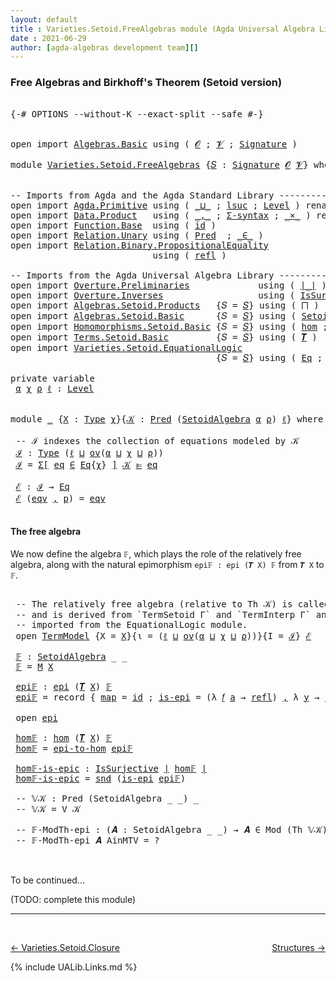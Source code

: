 ```yaml
---
layout: default
title : Varieties.Setoid.FreeAlgebras module (Agda Universal Algebra Library)
date : 2021-06-29
author: [agda-algebras development team][]
---
```


### <a id="free-algebras-and-birkhoffs-theorem-setoid-version">Free Algebras and Birkhoff's Theorem (Setoid version)</a>

<pre class="Agda">

<a id="301" class="Symbol">{-#</a> <a id="305" class="Keyword">OPTIONS</a> <a id="313" class="Pragma">--without-K</a> <a id="325" class="Pragma">--exact-split</a> <a id="339" class="Pragma">--safe</a> <a id="346" class="Symbol">#-}</a>


<a id="352" class="Keyword">open</a> <a id="357" class="Keyword">import</a> <a id="364" href="Algebras.Basic.html" class="Module">Algebras.Basic</a> <a id="379" class="Keyword">using</a> <a id="385" class="Symbol">(</a> <a id="387" href="Algebras.Basic.html#1155" class="Generalizable">𝓞</a> <a id="389" class="Symbol">;</a> <a id="391" href="Algebras.Basic.html#1157" class="Generalizable">𝓥</a> <a id="393" class="Symbol">;</a> <a id="395" href="Algebras.Basic.html#3581" class="Function">Signature</a> <a id="405" class="Symbol">)</a>

<a id="408" class="Keyword">module</a> <a id="415" href="Varieties.Setoid.FreeAlgebras.html" class="Module">Varieties.Setoid.FreeAlgebras</a> <a id="445" class="Symbol">{</a><a id="446" href="Varieties.Setoid.FreeAlgebras.html#446" class="Bound">𝑆</a> <a id="448" class="Symbol">:</a> <a id="450" href="Algebras.Basic.html#3581" class="Function">Signature</a> <a id="460" href="Algebras.Basic.html#1155" class="Generalizable">𝓞</a> <a id="462" href="Algebras.Basic.html#1157" class="Generalizable">𝓥</a><a id="463" class="Symbol">}</a> <a id="465" class="Keyword">where</a>


<a id="473" class="Comment">-- Imports from Agda and the Agda Standard Library ---------------------</a>
<a id="546" class="Keyword">open</a> <a id="551" class="Keyword">import</a> <a id="558" href="Agda.Primitive.html" class="Module">Agda.Primitive</a> <a id="573" class="Keyword">using</a> <a id="579" class="Symbol">(</a> <a id="581" href="Agda.Primitive.html#810" class="Primitive Operator">_⊔_</a> <a id="585" class="Symbol">;</a> <a id="587" href="Agda.Primitive.html#780" class="Primitive">lsuc</a> <a id="592" class="Symbol">;</a> <a id="594" href="Agda.Primitive.html#597" class="Postulate">Level</a> <a id="600" class="Symbol">)</a> <a id="602" class="Keyword">renaming</a> <a id="611" class="Symbol">(</a> <a id="613" href="Agda.Primitive.html#326" class="Primitive">Set</a> <a id="617" class="Symbol">to</a> <a id="620" class="Primitive">Type</a> <a id="625" class="Symbol">)</a>
<a id="627" class="Keyword">open</a> <a id="632" class="Keyword">import</a> <a id="639" href="Data.Product.html" class="Module">Data.Product</a>   <a id="654" class="Keyword">using</a> <a id="660" class="Symbol">(</a> <a id="662" href="Agda.Builtin.Sigma.html#236" class="InductiveConstructor Operator">_,_</a> <a id="666" class="Symbol">;</a> <a id="668" href="Data.Product.html#916" class="Function">Σ-syntax</a> <a id="677" class="Symbol">;</a> <a id="679" href="Data.Product.html#1167" class="Function Operator">_×_</a> <a id="683" class="Symbol">)</a> <a id="685" class="Keyword">renaming</a> <a id="694" class="Symbol">(</a> <a id="696" href="Agda.Builtin.Sigma.html#252" class="Field">proj₁</a> <a id="702" class="Symbol">to</a> <a id="705" class="Field">fst</a> <a id="709" class="Symbol">;</a> <a id="711" href="Agda.Builtin.Sigma.html#264" class="Field">proj₂</a> <a id="717" class="Symbol">to</a> <a id="720" class="Field">snd</a> <a id="724" class="Symbol">)</a>
<a id="726" class="Keyword">open</a> <a id="731" class="Keyword">import</a> <a id="738" href="Function.Base.html" class="Module">Function.Base</a>  <a id="753" class="Keyword">using</a> <a id="759" class="Symbol">(</a> <a id="761" href="Function.Base.html#615" class="Function">id</a> <a id="764" class="Symbol">)</a>
<a id="766" class="Keyword">open</a> <a id="771" class="Keyword">import</a> <a id="778" href="Relation.Unary.html" class="Module">Relation.Unary</a> <a id="793" class="Keyword">using</a> <a id="799" class="Symbol">(</a> <a id="801" href="Relation.Unary.html#1101" class="Function">Pred</a>  <a id="807" class="Symbol">;</a> <a id="809" href="Relation.Unary.html#1523" class="Function Operator">_∈_</a> <a id="813" class="Symbol">)</a>
<a id="815" class="Keyword">open</a> <a id="820" class="Keyword">import</a> <a id="827" href="Relation.Binary.PropositionalEquality.html" class="Module">Relation.Binary.PropositionalEquality</a>
                           <a id="892" class="Keyword">using</a> <a id="898" class="Symbol">(</a> <a id="900" href="Agda.Builtin.Equality.html#208" class="InductiveConstructor">refl</a> <a id="905" class="Symbol">)</a>

<a id="908" class="Comment">-- Imports from the Agda Universal Algebra Library -------------------------------------------</a>
<a id="1003" class="Keyword">open</a> <a id="1008" class="Keyword">import</a> <a id="1015" href="Overture.Preliminaries.html" class="Module">Overture.Preliminaries</a>             <a id="1050" class="Keyword">using</a> <a id="1056" class="Symbol">(</a> <a id="1058" href="Overture.Preliminaries.html#4245" class="Function Operator">∣_∣</a> <a id="1062" class="Symbol">)</a>
<a id="1064" class="Keyword">open</a> <a id="1069" class="Keyword">import</a> <a id="1076" href="Overture.Inverses.html" class="Module">Overture.Inverses</a>                  <a id="1111" class="Keyword">using</a> <a id="1117" class="Symbol">(</a> <a id="1119" href="Overture.Inverses.html#3271" class="Function">IsSurjective</a> <a id="1132" class="Symbol">;</a> <a id="1134" href="Overture.Inverses.html#1215" class="Datatype Operator">Image_∋_</a> <a id="1143" class="Symbol">;</a> <a id="1145" href="Overture.Inverses.html#1815" class="Function">Inv</a> <a id="1149" class="Symbol">;</a> <a id="1151" href="Overture.Inverses.html#1978" class="Function">InvIsInv</a> <a id="1160" class="Symbol">;</a> <a id="1162" href="Overture.Inverses.html#1263" class="InductiveConstructor">eq</a> <a id="1165" class="Symbol">)</a>
<a id="1167" class="Keyword">open</a> <a id="1172" class="Keyword">import</a> <a id="1179" href="Algebras.Setoid.Products.html" class="Module">Algebras.Setoid.Products</a>   <a id="1206" class="Symbol">{</a><a id="1207" class="Argument">𝑆</a> <a id="1209" class="Symbol">=</a> <a id="1211" href="Varieties.Setoid.FreeAlgebras.html#446" class="Bound">𝑆</a><a id="1212" class="Symbol">}</a> <a id="1214" class="Keyword">using</a> <a id="1220" class="Symbol">(</a> <a id="1222" href="Algebras.Setoid.Products.html#1636" class="Function">⨅</a> <a id="1224" class="Symbol">)</a>
<a id="1226" class="Keyword">open</a> <a id="1231" class="Keyword">import</a> <a id="1238" href="Algebras.Setoid.Basic.html" class="Module">Algebras.Setoid.Basic</a>      <a id="1265" class="Symbol">{</a><a id="1266" class="Argument">𝑆</a> <a id="1268" class="Symbol">=</a> <a id="1270" href="Varieties.Setoid.FreeAlgebras.html#446" class="Bound">𝑆</a><a id="1271" class="Symbol">}</a> <a id="1273" class="Keyword">using</a> <a id="1279" class="Symbol">(</a> <a id="1281" href="Algebras.Setoid.Basic.html#3299" class="Record">SetoidAlgebra</a> <a id="1295" class="Symbol">;</a> <a id="1297" href="Algebras.Setoid.Basic.html#1209" class="Function">ov</a> <a id="1300" class="Symbol">)</a> <a id="1302" class="Keyword">renaming</a> <a id="1311" class="Symbol">(</a> <a id="1313" href="Algebras.Setoid.Basic.html#1989" class="Function Operator">⟦_⟧</a> <a id="1317" class="Symbol">to</a> <a id="1320" class="Function Operator">⟦_⟧s</a> <a id="1325" class="Symbol">)</a>
<a id="1327" class="Keyword">open</a> <a id="1332" class="Keyword">import</a> <a id="1339" href="Homomorphisms.Setoid.Basic.html" class="Module">Homomorphisms.Setoid.Basic</a> <a id="1366" class="Symbol">{</a><a id="1367" class="Argument">𝑆</a> <a id="1369" class="Symbol">=</a> <a id="1371" href="Varieties.Setoid.FreeAlgebras.html#446" class="Bound">𝑆</a><a id="1372" class="Symbol">}</a> <a id="1374" class="Keyword">using</a> <a id="1380" class="Symbol">(</a> <a id="1382" href="Homomorphisms.Setoid.Basic.html#2373" class="Function">hom</a> <a id="1386" class="Symbol">;</a> <a id="1388" href="Homomorphisms.Setoid.Basic.html#4909" class="Record">epi</a> <a id="1392" class="Symbol">)</a>
<a id="1394" class="Keyword">open</a> <a id="1399" class="Keyword">import</a> <a id="1406" href="Terms.Setoid.Basic.html" class="Module">Terms.Setoid.Basic</a>         <a id="1433" class="Symbol">{</a><a id="1434" class="Argument">𝑆</a> <a id="1436" class="Symbol">=</a> <a id="1438" href="Varieties.Setoid.FreeAlgebras.html#446" class="Bound">𝑆</a><a id="1439" class="Symbol">}</a> <a id="1441" class="Keyword">using</a> <a id="1447" class="Symbol">(</a> <a id="1449" href="Terms.Setoid.Basic.html#3081" class="Function">𝑻</a> <a id="1451" class="Symbol">)</a>
<a id="1453" class="Keyword">open</a> <a id="1458" class="Keyword">import</a> <a id="1465" href="Varieties.Setoid.EquationalLogic.html" class="Module">Varieties.Setoid.EquationalLogic</a>
                                       <a id="1537" class="Symbol">{</a><a id="1538" class="Argument">𝑆</a> <a id="1540" class="Symbol">=</a> <a id="1542" href="Varieties.Setoid.FreeAlgebras.html#446" class="Bound">𝑆</a><a id="1543" class="Symbol">}</a> <a id="1545" class="Keyword">using</a> <a id="1551" class="Symbol">(</a> <a id="1553" href="Varieties.Setoid.EquationalLogic.html#2132" class="Record">Eq</a> <a id="1556" class="Symbol">;</a> <a id="1558" href="Varieties.Setoid.EquationalLogic.html#2975" class="Function Operator">_⊫_</a> <a id="1562" class="Symbol">;</a> <a id="1564" class="Keyword">module</a> <a id="1571" href="Varieties.Setoid.EquationalLogic.html#6798" class="Module">TermModel</a> <a id="1581" class="Symbol">;</a> <a id="1583" href="Varieties.Setoid.EquationalLogic.html#2899" class="Function">Mod</a> <a id="1587" class="Symbol">;</a> <a id="1589" href="Varieties.Setoid.EquationalLogic.html#3389" class="Function">Th</a><a id="1591" class="Symbol">)</a>

<a id="1594" class="Keyword">private</a> <a id="1602" class="Keyword">variable</a>
 <a id="1612" href="Varieties.Setoid.FreeAlgebras.html#1612" class="Generalizable">α</a> <a id="1614" href="Varieties.Setoid.FreeAlgebras.html#1614" class="Generalizable">χ</a> <a id="1616" href="Varieties.Setoid.FreeAlgebras.html#1616" class="Generalizable">ρ</a> <a id="1618" href="Varieties.Setoid.FreeAlgebras.html#1618" class="Generalizable">ℓ</a> <a id="1620" class="Symbol">:</a> <a id="1622" href="Agda.Primitive.html#597" class="Postulate">Level</a>


<a id="1630" class="Keyword">module</a> <a id="1637" href="Varieties.Setoid.FreeAlgebras.html#1637" class="Module">_</a> <a id="1639" class="Symbol">{</a><a id="1640" href="Varieties.Setoid.FreeAlgebras.html#1640" class="Bound">X</a> <a id="1642" class="Symbol">:</a> <a id="1644" href="Varieties.Setoid.FreeAlgebras.html#620" class="Primitive">Type</a> <a id="1649" href="Varieties.Setoid.FreeAlgebras.html#1614" class="Generalizable">χ</a><a id="1650" class="Symbol">}{</a><a id="1652" href="Varieties.Setoid.FreeAlgebras.html#1652" class="Bound">𝒦</a> <a id="1654" class="Symbol">:</a> <a id="1656" href="Relation.Unary.html#1101" class="Function">Pred</a> <a id="1661" class="Symbol">(</a><a id="1662" href="Algebras.Setoid.Basic.html#3299" class="Record">SetoidAlgebra</a> <a id="1676" href="Varieties.Setoid.FreeAlgebras.html#1612" class="Generalizable">α</a> <a id="1678" href="Varieties.Setoid.FreeAlgebras.html#1616" class="Generalizable">ρ</a><a id="1679" class="Symbol">)</a> <a id="1681" href="Varieties.Setoid.FreeAlgebras.html#1618" class="Generalizable">ℓ</a><a id="1682" class="Symbol">}</a> <a id="1684" class="Keyword">where</a>

 <a id="1692" class="Comment">-- ℐ indexes the collection of equations modeled by 𝒦</a>
 <a id="1747" href="Varieties.Setoid.FreeAlgebras.html#1747" class="Function">ℐ</a> <a id="1749" class="Symbol">:</a> <a id="1751" href="Varieties.Setoid.FreeAlgebras.html#620" class="Primitive">Type</a> <a id="1756" class="Symbol">(</a><a id="1757" href="Varieties.Setoid.FreeAlgebras.html#1681" class="Bound">ℓ</a> <a id="1759" href="Agda.Primitive.html#810" class="Primitive Operator">⊔</a> <a id="1761" href="Algebras.Setoid.Basic.html#1209" class="Function">ov</a><a id="1763" class="Symbol">(</a><a id="1764" href="Varieties.Setoid.FreeAlgebras.html#1676" class="Bound">α</a> <a id="1766" href="Agda.Primitive.html#810" class="Primitive Operator">⊔</a> <a id="1768" href="Varieties.Setoid.FreeAlgebras.html#1649" class="Bound">χ</a> <a id="1770" href="Agda.Primitive.html#810" class="Primitive Operator">⊔</a> <a id="1772" href="Varieties.Setoid.FreeAlgebras.html#1678" class="Bound">ρ</a><a id="1773" class="Symbol">))</a>
 <a id="1777" href="Varieties.Setoid.FreeAlgebras.html#1747" class="Function">ℐ</a> <a id="1779" class="Symbol">=</a> <a id="1781" href="Data.Product.html#916" class="Function">Σ[</a> <a id="1784" href="Varieties.Setoid.FreeAlgebras.html#1784" class="Bound">eq</a> <a id="1787" href="Data.Product.html#916" class="Function">∈</a> <a id="1789" href="Varieties.Setoid.EquationalLogic.html#2132" class="Record">Eq</a><a id="1791" class="Symbol">{</a><a id="1792" href="Varieties.Setoid.FreeAlgebras.html#1649" class="Bound">χ</a><a id="1793" class="Symbol">}</a> <a id="1795" href="Data.Product.html#916" class="Function">]</a> <a id="1797" href="Varieties.Setoid.FreeAlgebras.html#1652" class="Bound">𝒦</a> <a id="1799" href="Varieties.Setoid.EquationalLogic.html#2975" class="Function Operator">⊫</a> <a id="1801" href="Varieties.Setoid.FreeAlgebras.html#1784" class="Bound">eq</a>

 <a id="1806" href="Varieties.Setoid.FreeAlgebras.html#1806" class="Function">ℰ</a> <a id="1808" class="Symbol">:</a> <a id="1810" href="Varieties.Setoid.FreeAlgebras.html#1747" class="Function">ℐ</a> <a id="1812" class="Symbol">→</a> <a id="1814" href="Varieties.Setoid.EquationalLogic.html#2132" class="Record">Eq</a>
 <a id="1818" href="Varieties.Setoid.FreeAlgebras.html#1806" class="Function">ℰ</a> <a id="1820" class="Symbol">(</a><a id="1821" href="Varieties.Setoid.FreeAlgebras.html#1821" class="Bound">eqv</a> <a id="1825" href="Agda.Builtin.Sigma.html#236" class="InductiveConstructor Operator">,</a> <a id="1827" href="Varieties.Setoid.FreeAlgebras.html#1827" class="Bound">p</a><a id="1828" class="Symbol">)</a> <a id="1830" class="Symbol">=</a> <a id="1832" href="Varieties.Setoid.FreeAlgebras.html#1821" class="Bound">eqv</a>

</pre>

#### <a id="the-free-algebra">The free algebra</a>

We now define the algebra `𝔽`, which plays the role of the relatively free algebra, along with the natural epimorphism `epi𝔽 : epi (𝑻 X) 𝔽` from `𝑻 X` to `𝔽`.

<pre class="Agda">

 <a id="2076" class="Comment">-- The relatively free algebra (relative to Th 𝒦) is called `M`</a>
 <a id="2141" class="Comment">-- and is derived from `TermSetoid Γ` and `TermInterp Γ` and</a>
 <a id="2203" class="Comment">-- imported from the EquationalLogic module.</a>
 <a id="2249" class="Keyword">open</a> <a id="2254" href="Varieties.Setoid.EquationalLogic.html#6798" class="Module">TermModel</a> <a id="2264" class="Symbol">{</a><a id="2265" class="Argument">X</a> <a id="2267" class="Symbol">=</a> <a id="2269" href="Varieties.Setoid.FreeAlgebras.html#1640" class="Bound">X</a><a id="2270" class="Symbol">}{</a><a id="2272" class="Argument">ι</a> <a id="2274" class="Symbol">=</a> <a id="2276" class="Symbol">(</a><a id="2277" href="Varieties.Setoid.FreeAlgebras.html#1681" class="Bound">ℓ</a> <a id="2279" href="Agda.Primitive.html#810" class="Primitive Operator">⊔</a> <a id="2281" href="Algebras.Setoid.Basic.html#1209" class="Function">ov</a><a id="2283" class="Symbol">(</a><a id="2284" href="Varieties.Setoid.FreeAlgebras.html#1676" class="Bound">α</a> <a id="2286" href="Agda.Primitive.html#810" class="Primitive Operator">⊔</a> <a id="2288" href="Varieties.Setoid.FreeAlgebras.html#1649" class="Bound">χ</a> <a id="2290" href="Agda.Primitive.html#810" class="Primitive Operator">⊔</a> <a id="2292" href="Varieties.Setoid.FreeAlgebras.html#1678" class="Bound">ρ</a><a id="2293" class="Symbol">))}{</a><a id="2297" class="Argument">I</a> <a id="2299" class="Symbol">=</a> <a id="2301" href="Varieties.Setoid.FreeAlgebras.html#1747" class="Function">ℐ</a><a id="2302" class="Symbol">}</a> <a id="2304" href="Varieties.Setoid.FreeAlgebras.html#1806" class="Function">ℰ</a>

 <a id="2308" href="Varieties.Setoid.FreeAlgebras.html#2308" class="Function">𝔽</a> <a id="2310" class="Symbol">:</a> <a id="2312" href="Algebras.Setoid.Basic.html#3299" class="Record">SetoidAlgebra</a> <a id="2326" class="Symbol">_</a> <a id="2328" class="Symbol">_</a>
 <a id="2331" href="Varieties.Setoid.FreeAlgebras.html#2308" class="Function">𝔽</a> <a id="2333" class="Symbol">=</a> <a id="2335" href="Varieties.Setoid.EquationalLogic.html#7464" class="Function">M</a> <a id="2337" href="Varieties.Setoid.FreeAlgebras.html#1640" class="Bound">X</a>

 <a id="2341" href="Varieties.Setoid.FreeAlgebras.html#2341" class="Function">epi𝔽</a> <a id="2346" class="Symbol">:</a> <a id="2348" href="Homomorphisms.Setoid.Basic.html#4909" class="Record">epi</a> <a id="2352" class="Symbol">(</a><a id="2353" href="Terms.Setoid.Basic.html#3081" class="Function">𝑻</a> <a id="2355" href="Varieties.Setoid.FreeAlgebras.html#1640" class="Bound">X</a><a id="2356" class="Symbol">)</a> <a id="2358" href="Varieties.Setoid.FreeAlgebras.html#2308" class="Function">𝔽</a>
 <a id="2361" href="Varieties.Setoid.FreeAlgebras.html#2341" class="Function">epi𝔽</a> <a id="2366" class="Symbol">=</a> <a id="2368" class="Keyword">record</a> <a id="2375" class="Symbol">{</a> <a id="2377" href="Homomorphisms.Setoid.Basic.html#5012" class="Field">map</a> <a id="2381" class="Symbol">=</a> <a id="2383" href="Function.Base.html#615" class="Function">id</a> <a id="2386" class="Symbol">;</a> <a id="2388" href="Homomorphisms.Setoid.Basic.html#5036" class="Field">is-epi</a> <a id="2395" class="Symbol">=</a> <a id="2397" class="Symbol">(λ</a> <a id="2400" href="Varieties.Setoid.FreeAlgebras.html#2400" class="Bound">𝑓</a> <a id="2402" href="Varieties.Setoid.FreeAlgebras.html#2402" class="Bound">a</a> <a id="2404" class="Symbol">→</a> <a id="2406" href="Agda.Builtin.Equality.html#208" class="InductiveConstructor">refl</a><a id="2410" class="Symbol">)</a> <a id="2412" href="Agda.Builtin.Sigma.html#236" class="InductiveConstructor Operator">,</a> <a id="2414" class="Symbol">λ</a> <a id="2416" href="Varieties.Setoid.FreeAlgebras.html#2416" class="Bound">y</a> <a id="2418" class="Symbol">→</a> <a id="2420" href="Overture.Inverses.html#1263" class="InductiveConstructor">eq</a> <a id="2423" href="Varieties.Setoid.FreeAlgebras.html#2416" class="Bound">y</a> <a id="2425" href="Agda.Builtin.Equality.html#208" class="InductiveConstructor">refl</a> <a id="2430" class="Symbol">}</a>

 <a id="2434" class="Keyword">open</a> <a id="2439" href="Homomorphisms.Setoid.Basic.html#4909" class="Module">epi</a>

 <a id="2445" href="Varieties.Setoid.FreeAlgebras.html#2445" class="Function">hom𝔽</a> <a id="2450" class="Symbol">:</a> <a id="2452" href="Homomorphisms.Setoid.Basic.html#2373" class="Function">hom</a> <a id="2456" class="Symbol">(</a><a id="2457" href="Terms.Setoid.Basic.html#3081" class="Function">𝑻</a> <a id="2459" href="Varieties.Setoid.FreeAlgebras.html#1640" class="Bound">X</a><a id="2460" class="Symbol">)</a> <a id="2462" href="Varieties.Setoid.FreeAlgebras.html#2308" class="Function">𝔽</a>
 <a id="2465" href="Varieties.Setoid.FreeAlgebras.html#2445" class="Function">hom𝔽</a> <a id="2470" class="Symbol">=</a> <a id="2472" href="Homomorphisms.Setoid.Basic.html#5070" class="Function">epi-to-hom</a> <a id="2483" href="Varieties.Setoid.FreeAlgebras.html#2341" class="Function">epi𝔽</a>

 <a id="2490" href="Varieties.Setoid.FreeAlgebras.html#2490" class="Function">hom𝔽-is-epic</a> <a id="2503" class="Symbol">:</a> <a id="2505" href="Overture.Inverses.html#3271" class="Function">IsSurjective</a> <a id="2518" href="Overture.Preliminaries.html#4245" class="Function Operator">∣</a> <a id="2520" href="Varieties.Setoid.FreeAlgebras.html#2445" class="Function">hom𝔽</a> <a id="2525" href="Overture.Preliminaries.html#4245" class="Function Operator">∣</a>
 <a id="2528" href="Varieties.Setoid.FreeAlgebras.html#2490" class="Function">hom𝔽-is-epic</a> <a id="2541" class="Symbol">=</a> <a id="2543" href="Varieties.Setoid.FreeAlgebras.html#720" class="Field">snd</a> <a id="2547" class="Symbol">(</a><a id="2548" href="Homomorphisms.Setoid.Basic.html#5036" class="Field">is-epi</a> <a id="2555" href="Varieties.Setoid.FreeAlgebras.html#2341" class="Function">epi𝔽</a><a id="2559" class="Symbol">)</a>

 <a id="2563" class="Comment">-- 𝕍𝒦 : Pred (SetoidAlgebra _ _) _</a>
 <a id="2599" class="Comment">-- 𝕍𝒦 = V 𝒦</a>

 <a id="2613" class="Comment">-- 𝔽-ModTh-epi : (𝑨 : SetoidAlgebra _ _) → 𝑨 ∈ Mod (Th 𝕍𝒦) → epi 𝔽 𝑨</a>
 <a id="2683" class="Comment">-- 𝔽-ModTh-epi 𝑨 AinMTV = ?</a>


</pre>


To be continued...

(TODO: complete this module)

--------------------------------

<br>

[← Varieties.Setoid.Closure](Varieties.Setoid.Closure.html)
<span style="float:right;">[Structures →](Structures.html)</span>

{% include UALib.Links.md %}

[the agda-algebras development team]: https://github.com/ualib/agda-algebras#the-agda-algebras-development-team
